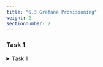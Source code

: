 ```yaml
---
title: "6.3 Grafana Provisioning"
weight: 2
sectionnumber: 2
---
```


### Task 1

<details><summary>Task 1</summary>

</details>

